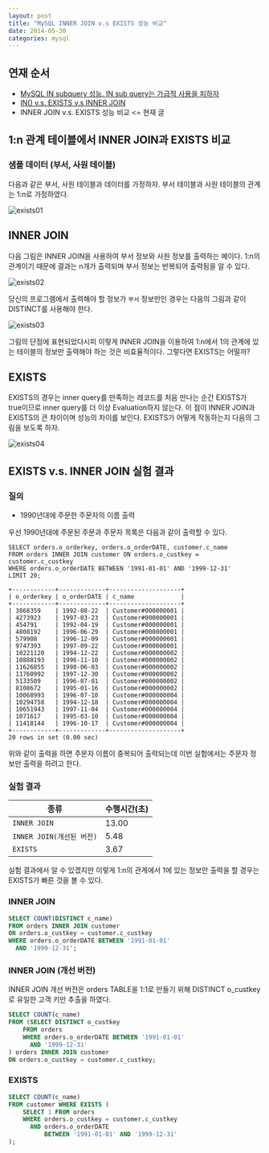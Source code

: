 ```yaml
---
layout: post
title: "MySQL INNER JOIN v.s EXISTS 성능 비교"
date: 2014-05-30 
categories: mysql
---
```


## 연재 순서

- [MySQL IN subquery 성능. IN sub query는 가급적 사용을 피하자][1]
- [IN() v.s. EXISTS v.s INNER JOIN][2]
- INNER JOIN v.s. EXISTS 성능 비교 <= 현재 글

## 1:n 관계 테이블에서 INNER JOIN과 EXISTS 비교

### 샘플 데이터 (부서, 사원 테이블)

다음과 같은 부서, 사원 테이블과 데이터를 가정하자. 부서 테이블과 사원 테이블의 관계는 1:n로 가정하였다.

![exists01](/images/posts/mysql/exists01.PNG)

## INNER JOIN

다음 그림은 INNER JOIN을 사용하여 부서 정보와 사원 정보를 출력하는 예이다. 1:n의 관계이기 때문에 결과는 n개가 출력되며 부서 정보는 반복되어 출력됨을 알 수 있다.

![exists02](/images/posts/mysql/exists02.PNG)

당신의 프로그램에서 출력해야 할 정보가 `부서` 정보만인 경우는 다음의 그림과 같이 DISTINCT를 사용해야 한다.

![exists03](/images/posts/mysql/exists03.PNG)

그림의 단점에 표현되었다시피 이렇게 INNER JOIN을 이용하여 1:n에서 1의 관계에 있는 테이블의 정보만 출력해야 하는 것은 비효율적이다. 그렇다면 EXISTS는 어떨까?

## EXISTS

EXISTS의 경우는 inner query를 만족하는 레코드를 처음 만나는 순간 EXISTS가 true이므로 inner query를 더 이상 Evaluation하지 않는다. 이 점이 INNER JOIN과 EXISTS의 큰 차이이며 성능의 차이를 보인다.
EXISTS가 어떻게 작동하는지 다음의 그림을 보도록 하자.

![exists04](/images/posts/mysql/exists04.PNG)
 
## EXISTS v.s. INNER JOIN 실험 결과

### 질의 

- 1990년대에 주문한 주문자의 이름 출력

우선 1990년대에 주문된 주문과 주문자 목록은 다음과 같이 출력할 수 있다.

    SELECT orders.o_orderkey, orders.o_orderDATE, customer.c_name
    FROM orders INNER JOIN customer ON orders.o_custkey = customer.c_custkey
    WHERE orders.o_orderDATE BETWEEN '1991-01-01' AND '1999-12-31'
    LIMIT 20;

    +------------+-------------+--------------------+
    | o_orderkey | o_orderDATE | c_name             |
    +------------+-------------+--------------------+
    | 3868359    | 1992-08-22  | Customer#000000001 |
    | 4273923    | 1997-03-23  | Customer#000000001 |
    | 454791     | 1992-04-19  | Customer#000000001 |
    | 4808192    | 1996-06-29  | Customer#000000001 |
    | 579908     | 1996-12-09  | Customer#000000001 |
    | 9747393    | 1997-09-22  | Customer#000000001 |
    | 10221120   | 1994-12-22  | Customer#000000002 |
    | 10888193   | 1996-11-10  | Customer#000000002 |
    | 11626855   | 1998-06-03  | Customer#000000002 |
    | 11760992   | 1997-12-30  | Customer#000000002 |
    | 5133509    | 1996-07-01  | Customer#000000002 |
    | 8108672    | 1995-01-16  | Customer#000000002 |
    | 10068993   | 1996-07-10  | Customer#000000004 |
    | 10294758   | 1994-12-18  | Customer#000000004 |
    | 10651943   | 1997-11-04  | Customer#000000004 |
    | 1071617    | 1995-03-10  | Customer#000000004 |
    | 11418144   | 1996-10-17  | Customer#000000004 |
    +------------+-------------+--------------------+
    20 rows in set (0.00 sec)

위와 같이 출력을 하면 주문자 이름이 중복되어 출력되는데 이번 실험에서는 주문자 정보만 출력을 하려고 한다.

### 실험 결과

|종류|수행시간(초)|
|---|---|
|`INNER JOIN`|13.00|
|`INNER JOIN(개선된 버전)`|5.48|
|`EXISTS`|3.67|

실험 결과에서 알 수 있겠지만 이렇게 1:n의 관계에서 1에 있는 정보만 출력을 할 경우는 EXISTS가 빠른 것을 볼 수 있다.

### INNER JOIN

```sql
SELECT COUNT(DISTINCT c_name)
FROM orders INNER JOIN customer
ON orders.o_custkey = customer.c_custkey
WHERE orders.o_orderDATE BETWEEN '1991-01-01'
  AND '1999-12-31';
```

### INNER JOIN (개선 버전)

INNER JOIN 개선 버전은 orders TABLE을 1:1로 만들기 위해 DISTINCT o_custkey로 유일한 고객 키만 추출을 하였다.

```sql
SELECT COUNT(c_name)
FROM (SELECT DISTINCT o_custkey
    FROM orders
    WHERE orders.o_orderDATE BETWEEN '1991-01-01'
      AND '1999-12-31'
) orders INNER JOIN customer
ON orders.o_custkey = customer.c_custkey;
```

### EXISTS

```sql
SELECT COUNT(c_name)
FROM customer WHERE EXISTS (
    SELECT 1 FROM orders 
    WHERE orders.o_custkey = customer.c_custkey
      AND orders.o_orderDATE
          BETWEEN '1991-01-01' AND '1999-12-31'
);
```

[1]: http://mysqlguru.github.io/mysql/2014/05/22/avoid-mysql-in.html
[2]: http://mysqlguru.github.io/mysql/2014/05/28/mysql-in-vs-exists-vs-inner-join.html
